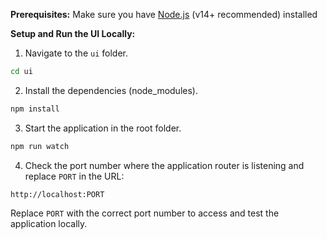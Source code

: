 **Prerequisites:** Make sure you have [Node.js](https://nodejs.org/) (v14+ recommended) installed

**Setup and Run the UI Locally:**
1. Navigate to the `ui` folder.
```bash
cd ui
```
2. Install the dependencies (node_modules).
```bash
npm install
```
3. Start the application in the root folder.
```bash
npm run watch
```
4. Check the port number where the application router is listening and replace `PORT` in the URL:
```url
http://localhost:PORT
```
Replace `PORT` with the correct port number to access and test the application locally.
